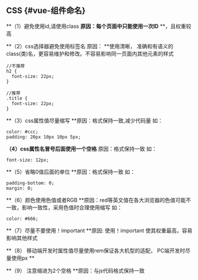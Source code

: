 ## CSS {#vue-组件命名}

**（1）避免使用id,请使用class    **原因：每个页面中只能使用一次ID** **，且权重较高

**（2）css选择器避免使用标签名 原因：  **使用清晰， 准确和有语义的class\(类\)名，更容易维护和修改。不容易影响同一页面内其他元素的样式

```
//不推荐
h2 {
  font-size: 22px;
}

//推荐
.title {
  font-size: 22px;
}
```

**（3）css属性值尽量缩写 **原因：格式保持一致,减少代码量 如：

```
color: #ccc;
padding: 20px 10px 10px 5px;
```

**（4）css属性名冒号后面使用一个空格**  原因：格式保持一致 如：

```
font-size: 12px;
```

**（5）省略0值后面的单位  **原因：格式保持一致 如：

```
padding-bottom: 0;
margin: 0;
```

**（6）颜色使用色值或者RGB  **原因：red等英文值在各大浏览器的色值可能不一致，影响一致性，采用色值时合理使用缩写 如：

```
color: #666;
```

**（7）尽量不要使用！important  **原因: 使用！important 使其权重最高，容易影响其他样式

**（8） 移动端开发时属性值尽量使用rem保证各大机型的适配， PC端开发时尽量使用px **

**（9） 注意缩进为2个空格 **原因：与js代码格式保持一致

